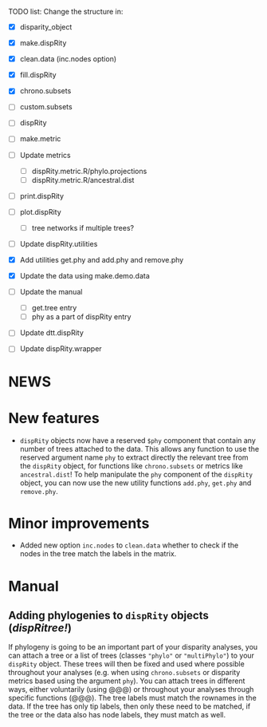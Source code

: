 TODO list:
Change the structure in:
 - [x] disparity_object
 - [x] make.dispRity
 - [x] clean.data (inc.nodes option)
 - [x] fill.dispRity 
 - [x] chrono.subsets
 - [ ] custom.subsets
 - [ ] dispRity
 - [ ] make.metric
 - [ ] Update metrics
    - [ ] dispRity.metric.R/phylo.projections
    - [ ] dispRity.metric.R/ancestral.dist
 - [ ] print.dispRity
 - [ ] plot.dispRity 
    - [ ] tree networks if multiple trees?
 - [ ] Update dispRity.utilities
 - [x] Add utilities get.phy and add.phy and remove.phy
 - [x] Update the data using make.demo.data
 - [ ] Update the manual
    - [ ] get.tree entry
    - [ ] phy as a part of dispRity entry
 - [ ] Update dtt.dispRity
 - [ ] Update dispRity.wrapper


# NEWS

# New features
 * `dispRity` objects now have a reserved `$phy` component that contain any number of trees attached to the data. This allows any function to use the reserved argument name `phy` to extract directly the relevant tree from the `dispRity` object, for functions like `chrono.subsets` or metrics like `ancestral.dist`! To help manipulate the `phy` component of the `dispRity` object, you can now use the new utility functions `add.phy`, `get.phy` and `remove.phy`.

# Minor improvements
 * Added new option `inc.nodes` to `clean.data` whether to check if the nodes in the tree match the labels in the matrix.








# Manual

## Adding phylogenies to `dispRity` objects (*dispRitree!*)

If phylogeny is going to be an important part of your disparity analyses, you can attach a tree or a list of trees (classes `"phylo"` or `"multiPhylo"`) to your `dispRity` object.
These trees will then be fixed and used where possible throughout your analyses (e.g. when using `chrono.subsets` or disparity metrics based using the argument `phy`).
You can attach trees in different ways, either voluntarily (using @@@) or throughout your analyses through specific functions (@@@).
The tree labels must match the rownames in the data. If the tree has only tip labels, then only these need to be matched, if the tree or the data also has node labels, they must match as well.
